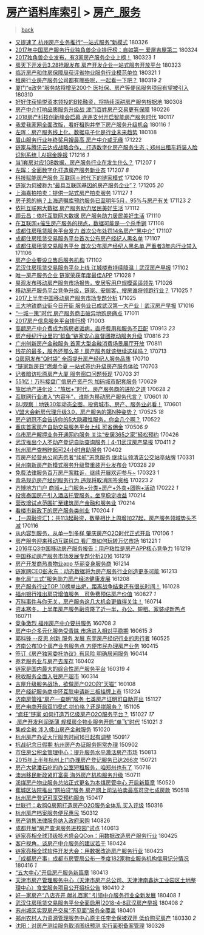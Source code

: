 [房产语料库索引](../../README.md)  > [房产_服务](房产_服务.md)
====
> [back](../README.md)

- [又提速了 杭州房产业务推行“一站式服务”新模式](http://jkwz.applinzi.com/ittc/7084704524990415889.html#%E5%8F%88%E6%8F%90%E9%80%9F%E4%BA%86+%E6%9D%AD%E5%B7%9E%E6%88%BF%E4%BA%A7%E4%B8%9A%E5%8A%A1%E6%8E%A8%E8%A1%8C%E2%80%9C%E4%B8%80%E7%AB%99%E5%BC%8F%E6%9C%8D%E5%8A%A1%E2%80%9D%E6%96%B0%E6%A8%A1%E5%BC%8F) 180326  
- [2017年中国房产服务行业独角兽企业排行榜：自如第一 爱屋吉屋第二](http://jkwz.applinzi.com/ittc/7083987845402592272.html#2017%E5%B9%B4%E4%B8%AD%E5%9B%BD%E6%88%BF%E4%BA%A7%E6%9C%8D%E5%8A%A1%E8%A1%8C%E4%B8%9A%E7%8B%AC%E8%A7%92%E5%85%BD%E4%BC%81%E4%B8%9A%E6%8E%92%E8%A1%8C%E6%A6%9C%EF%BC%9A%E8%87%AA%E5%A6%82%E7%AC%AC%E4%B8%80+%E7%88%B1%E5%B1%8B%E5%90%89%E5%B1%8B%E7%AC%AC%E4%BA%8C) 180324  
- [2017独角兽企业发布，有3家房产服务企业上榜！](http://jkwz.applinzi.com/ittc/7083723345642390538.html#2017%E7%8B%AC%E8%A7%92%E5%85%BD%E4%BC%81%E4%B8%9A%E5%8F%91%E5%B8%83%EF%BC%8C%E6%9C%893%E5%AE%B6%E6%88%BF%E4%BA%A7%E6%9C%8D%E5%8A%A1%E4%BC%81%E4%B8%9A%E4%B8%8A%E6%A6%9C%EF%BC%81) 180323 *1* 
- [房天下开发云3.28抢眼发布 房产开发企业一站式服务开放平台](http://jkwz.applinzi.com/ittc/7083599536746660880.html#%E6%88%BF%E5%A4%A9%E4%B8%8B%E5%BC%80%E5%8F%91%E4%BA%913.28%E6%8A%A2%E7%9C%BC%E5%8F%91%E5%B8%83+%E6%88%BF%E4%BA%A7%E5%BC%80%E5%8F%91%E4%BC%81%E4%B8%9A%E4%B8%80%E7%AB%99%E5%BC%8F%E6%9C%8D%E5%8A%A1%E5%BC%80%E6%94%BE%E5%B9%B3%E5%8F%B0) 180323  
- [临沂房产和住房保障局获评省物业服务行业模范单位](http://jkwz.applinzi.com/ittc/7082836719563179024.html#%E4%B8%B4%E6%B2%82%E6%88%BF%E4%BA%A7%E5%92%8C%E4%BD%8F%E6%88%BF%E4%BF%9D%E9%9A%9C%E5%B1%80%E8%8E%B7%E8%AF%84%E7%9C%81%E7%89%A9%E4%B8%9A%E6%9C%8D%E5%8A%A1%E8%A1%8C%E4%B8%9A%E6%A8%A1%E8%8C%83%E5%8D%95%E4%BD%8D) 180321 *1* 
- [租房行业房产服务公司都有哪些呢，一起看一下吧？](http://jkwz.applinzi.com/ittc/7082310362739508240.html#%E7%A7%9F%E6%88%BF%E8%A1%8C%E4%B8%9A%E6%88%BF%E4%BA%A7%E6%9C%8D%E5%8A%A1%E5%85%AC%E5%8F%B8%E9%83%BD%E6%9C%89%E5%93%AA%E4%BA%9B%E5%91%A2%EF%BC%8C%E4%B8%80%E8%B5%B7%E7%9C%8B%E4%B8%80%E4%B8%8B%E5%90%A7%EF%BC%9F) 180319 *2* 
- [厦门“e政务”服务站将增至200个 医社保、房产等便民服务项目有望被引入](http://jkwz.applinzi.com/ittc/7078762526101996551.html#%E5%8E%A6%E9%97%A8%E2%80%9Ce%E6%94%BF%E5%8A%A1%E2%80%9D%E6%9C%8D%E5%8A%A1%E7%AB%99%E5%B0%86%E5%A2%9E%E8%87%B3200%E4%B8%AA+%E5%8C%BB%E7%A4%BE%E4%BF%9D%E3%80%81%E6%88%BF%E4%BA%A7%E7%AD%89%E4%BE%BF%E6%B0%91%E6%9C%8D%E5%8A%A1%E9%A1%B9%E7%9B%AE%E6%9C%89%E6%9C%9B%E8%A2%AB%E5%BC%95%E5%85%A5) 180310  
- [好好住获愉悦资本领投的B轮融资，将持续深耕房产服务根据地](http://jkwz.applinzi.com/ittc/7078139788958106630.html#%E5%A5%BD%E5%A5%BD%E4%BD%8F%E8%8E%B7%E6%84%89%E6%82%A6%E8%B5%84%E6%9C%AC%E9%A2%86%E6%8A%95%E7%9A%84B%E8%BD%AE%E8%9E%8D%E8%B5%84%EF%BC%8C%E5%B0%86%E6%8C%81%E7%BB%AD%E6%B7%B1%E8%80%95%E6%88%BF%E4%BA%A7%E6%9C%8D%E5%8A%A1%E6%A0%B9%E6%8D%AE%E5%9C%B0) 180308  
- [房产中介打响品质服务升级战 津门百姓房产交易更有保障](http://jkwz.applinzi.com/ittc/7074398734622671878.html#%E6%88%BF%E4%BA%A7%E4%B8%AD%E4%BB%8B%E6%89%93%E5%93%8D%E5%93%81%E8%B4%A8%E6%9C%8D%E5%8A%A1%E5%8D%87%E7%BA%A7%E6%88%98+%E6%B4%A5%E9%97%A8%E7%99%BE%E5%A7%93%E6%88%BF%E4%BA%A7%E4%BA%A4%E6%98%93%E6%9B%B4%E6%9C%89%E4%BF%9D%E9%9A%9C) 180226  
- [2018房产科技创新峰会启幕 连连支付开启智能房产服务时代](http://jkwz.applinzi.com/ittc/7059601557580940294.html#2018%E6%88%BF%E4%BA%A7%E7%A7%91%E6%8A%80%E5%88%9B%E6%96%B0%E5%B3%B0%E4%BC%9A%E5%90%AF%E5%B9%95+%E8%BF%9E%E8%BF%9E%E6%94%AF%E4%BB%98%E5%BC%80%E5%90%AF%E6%99%BA%E8%83%BD%E6%88%BF%E4%BA%A7%E6%9C%8D%E5%8A%A1%E6%97%B6%E4%BB%A3) 180117  
- [我爱我家网全面改版，看好租购并举下房产服务升级机会](http://jkwz.applinzi.com/ittc/7059223800497832970.html#%E6%88%91%E7%88%B1%E6%88%91%E5%AE%B6%E7%BD%91%E5%85%A8%E9%9D%A2%E6%94%B9%E7%89%88%EF%BC%8C%E7%9C%8B%E5%A5%BD%E7%A7%9F%E8%B4%AD%E5%B9%B6%E4%B8%BE%E4%B8%8B%E6%88%BF%E4%BA%A7%E6%9C%8D%E5%8A%A1%E5%8D%87%E7%BA%A7%E6%9C%BA%E4%BC%9A) 180116 *1* 
- [左晖：房产服务线上化、数据电子化是行业未来趋势](http://jkwz.applinzi.com/ittc/7056249250109719558.html#%E5%B7%A6%E6%99%96%EF%BC%9A%E6%88%BF%E4%BA%A7%E6%9C%8D%E5%8A%A1%E7%BA%BF%E4%B8%8A%E5%8C%96%E3%80%81%E6%95%B0%E6%8D%AE%E7%94%B5%E5%AD%90%E5%8C%96%E6%98%AF%E8%A1%8C%E4%B8%9A%E6%9C%AA%E6%9D%A5%E8%B6%8B%E5%8A%BF) 180108  
- [眉山服务行业年终奖月嫂最高 房产中介或无缘](http://jkwz.applinzi.com/ittc/7049950740011811856.html#%E7%9C%89%E5%B1%B1%E6%9C%8D%E5%8A%A1%E8%A1%8C%E4%B8%9A%E5%B9%B4%E7%BB%88%E5%A5%96%E6%9C%88%E5%AB%82%E6%9C%80%E9%AB%98+%E6%88%BF%E4%BA%A7%E4%B8%AD%E4%BB%8B%E6%88%96%E6%97%A0%E7%BC%98) 171222  
- [链家与腾讯云达成战略合作， 打造数字化房产服务生态；郑州出租车将装人脸识别系统 | AI掘金晚报](http://jkwz.applinzi.com/ittc/7047802401170392080.html#%E9%93%BE%E5%AE%B6%E4%B8%8E%E8%85%BE%E8%AE%AF%E4%BA%91%E8%BE%BE%E6%88%90%E6%88%98%E7%95%A5%E5%90%88%E4%BD%9C%EF%BC%8C+%E6%89%93%E9%80%A0%E6%95%B0%E5%AD%97%E5%8C%96%E6%88%BF%E4%BA%A7%E6%9C%8D%E5%8A%A1%E7%94%9F%E6%80%81%EF%BC%9B%E9%83%91%E5%B7%9E%E5%87%BA%E7%A7%9F%E8%BD%A6%E5%B0%86%E8%A3%85%E4%BA%BA%E8%84%B8%E8%AF%86%E5%88%AB%E7%B3%BB%E7%BB%9F+%7C+AI%E6%8E%98%E9%87%91%E6%99%9A%E6%8A%A5) 171216 *1* 
- [当1套房对应1GB数据，房产服务行业在发生什么？](http://jkwz.applinzi.com/ittc/7044454277228004368.html#%E5%BD%931%E5%A5%97%E6%88%BF%E5%AF%B9%E5%BA%941GB%E6%95%B0%E6%8D%AE%EF%BC%8C%E6%88%BF%E4%BA%A7%E6%9C%8D%E5%8A%A1%E8%A1%8C%E4%B8%9A%E5%9C%A8%E5%8F%91%E7%94%9F%E4%BB%80%E4%B9%88%EF%BC%9F) 171207 *1* 
- [左晖：全面数字化打造房产服务新业态](http://jkwz.applinzi.com/ittc/7044452476068037649.html#%E5%B7%A6%E6%99%96%EF%BC%9A%E5%85%A8%E9%9D%A2%E6%95%B0%E5%AD%97%E5%8C%96%E6%89%93%E9%80%A0%E6%88%BF%E4%BA%A7%E6%9C%8D%E5%8A%A1%E6%96%B0%E4%B8%9A%E6%80%81) 171207 *8* 
- [科技赋能房产服务 互联网＋时代下的链家模式](http://jkwz.applinzi.com/ittc/7044037030131008528.html#%E7%A7%91%E6%8A%80%E8%B5%8B%E8%83%BD%E6%88%BF%E4%BA%A7%E6%9C%8D%E5%8A%A1+%E4%BA%92%E8%81%94%E7%BD%91%EF%BC%8B%E6%97%B6%E4%BB%A3%E4%B8%8B%E7%9A%84%E9%93%BE%E5%AE%B6%E6%A8%A1%E5%BC%8F) 171206 *10* 
- [链家为何被称为“最具互联网基因的房产服务企业”？](http://jkwz.applinzi.com/ittc/7043723924901200913.html#%E9%93%BE%E5%AE%B6%E4%B8%BA%E4%BD%95%E8%A2%AB%E7%A7%B0%E4%B8%BA%E2%80%9C%E6%9C%80%E5%85%B7%E4%BA%92%E8%81%94%E7%BD%91%E5%9F%BA%E5%9B%A0%E7%9A%84%E6%88%BF%E4%BA%A7%E6%9C%8D%E5%8A%A1%E4%BC%81%E4%B8%9A%E2%80%9D%EF%BC%9F) 171205 *20* 
- [上海嘉拍拍卖：提供一站式房产拍卖服务](http://jkwz.applinzi.com/ittc/7040648212006831120.html#%E4%B8%8A%E6%B5%B7%E5%98%89%E6%8B%8D%E6%8B%8D%E5%8D%96%EF%BC%9A%E6%8F%90%E4%BE%9B%E4%B8%80%E7%AB%99%E5%BC%8F%E6%88%BF%E4%BA%A7%E6%8B%8D%E5%8D%96%E6%9C%8D%E5%8A%A1) 171127 *1* 
- [房子惹的祸？上海遗嘱库预约服务已至明年5月，95%与房产有关](http://jkwz.applinzi.com/ittc/7039213362192319505.html#%E6%88%BF%E5%AD%90%E6%83%B9%E7%9A%84%E7%A5%B8%EF%BC%9F%E4%B8%8A%E6%B5%B7%E9%81%97%E5%98%B1%E5%BA%93%E9%A2%84%E7%BA%A6%E6%9C%8D%E5%8A%A1%E5%B7%B2%E8%87%B3%E6%98%8E%E5%B9%B45%E6%9C%88%EF%BC%8C95%25%E4%B8%8E%E6%88%BF%E4%BA%A7%E6%9C%89%E5%85%B3) 171123 *2* 
- [依托互联网大数据 房产服务助力居民美好生活](http://jkwz.applinzi.com/ittc/7034961853904585745.html#%E4%BE%9D%E6%89%98%E4%BA%92%E8%81%94%E7%BD%91%E5%A4%A7%E6%95%B0%E6%8D%AE+%E6%88%BF%E4%BA%A7%E6%9C%8D%E5%8A%A1%E5%8A%A9%E5%8A%9B%E5%B1%85%E6%B0%91%E7%BE%8E%E5%A5%BD%E7%94%9F%E6%B4%BB) 171112  
- [顾云昌：依托互联网大数据 房产服务助力居民美好生活](http://jkwz.applinzi.com/ittc/7034439340862735377.html#%E9%A1%BE%E4%BA%91%E6%98%8C%EF%BC%9A%E4%BE%9D%E6%89%98%E4%BA%92%E8%81%94%E7%BD%91%E5%A4%A7%E6%95%B0%E6%8D%AE+%E6%88%BF%E4%BA%A7%E6%9C%8D%E5%8A%A1%E5%8A%A9%E5%8A%9B%E5%B1%85%E6%B0%91%E7%BE%8E%E5%A5%BD%E7%94%9F%E6%B4%BB) 171110  
- [在互联网+催生房产服务的拐点，数据可能是一个杀手锏](http://jkwz.applinzi.com/ittc/7033521561380848656.html#%E5%9C%A8%E4%BA%92%E8%81%94%E7%BD%91%2B%E5%82%AC%E7%94%9F%E6%88%BF%E4%BA%A7%E6%9C%8D%E5%8A%A1%E7%9A%84%E6%8B%90%E7%82%B9%EF%BC%8C%E6%95%B0%E6%8D%AE%E5%8F%AF%E8%83%BD%E6%98%AF%E4%B8%80%E4%B8%AA%E6%9D%80%E6%89%8B%E9%94%8F) 171108  
- [成都住房租赁服务平台发力 首次公布处罚14名房产“黑中介”](http://jkwz.applinzi.com/ittc/7033255126175843345.html#%E6%88%90%E9%83%BD%E4%BD%8F%E6%88%BF%E7%A7%9F%E8%B5%81%E6%9C%8D%E5%8A%A1%E5%B9%B3%E5%8F%B0%E5%8F%91%E5%8A%9B+%E9%A6%96%E6%AC%A1%E5%85%AC%E5%B8%83%E5%A4%84%E7%BD%9A14%E5%90%8D%E6%88%BF%E4%BA%A7%E2%80%9C%E9%BB%91%E4%B8%AD%E4%BB%8B%E2%80%9D) 171107  
- [成都住房租赁交易服务平台首次公布房产经纪人黑名单](http://jkwz.applinzi.com/ittc/7033161226484450320.html#%E6%88%90%E9%83%BD%E4%BD%8F%E6%88%BF%E7%A7%9F%E8%B5%81%E4%BA%A4%E6%98%93%E6%9C%8D%E5%8A%A1%E5%B9%B3%E5%8F%B0%E9%A6%96%E6%AC%A1%E5%85%AC%E5%B8%83%E6%88%BF%E4%BA%A7%E7%BB%8F%E7%BA%AA%E4%BA%BA%E9%BB%91%E5%90%8D%E5%8D%95) 171107  
- [成都住房租赁交易服务平台 首次公布房产经纪人黑名单 严重者3年内行业禁入](http://jkwz.applinzi.com/ittc/7032871889058399249.html#%E6%88%90%E9%83%BD%E4%BD%8F%E6%88%BF%E7%A7%9F%E8%B5%81%E4%BA%A4%E6%98%93%E6%9C%8D%E5%8A%A1%E5%B9%B3%E5%8F%B0+%E9%A6%96%E6%AC%A1%E5%85%AC%E5%B8%83%E6%88%BF%E4%BA%A7%E7%BB%8F%E7%BA%AA%E4%BA%BA%E9%BB%91%E5%90%8D%E5%8D%95+%E4%B8%A5%E9%87%8D%E8%80%853%E5%B9%B4%E5%86%85%E8%A1%8C%E4%B8%9A%E7%A6%81%E5%85%A5) 171106  
- [房产企业要设立售后服务机构](http://jkwz.applinzi.com/ittc/7031347614027613200.html#%E6%88%BF%E4%BA%A7%E4%BC%81%E4%B8%9A%E8%A6%81%E8%AE%BE%E7%AB%8B%E5%94%AE%E5%90%8E%E6%9C%8D%E5%8A%A1%E6%9C%BA%E6%9E%84) 171102  
- [武汉住房租赁交易服务平台上线 江城楼市持续降温｜武汉房产早报](http://jkwz.applinzi.com/ittc/7031288319210685457.html#%E6%AD%A6%E6%B1%89%E4%BD%8F%E6%88%BF%E7%A7%9F%E8%B5%81%E4%BA%A4%E6%98%93%E6%9C%8D%E5%8A%A1%E5%B9%B3%E5%8F%B0%E4%B8%8A%E7%BA%BF+%E6%B1%9F%E5%9F%8E%E6%A5%BC%E5%B8%82%E6%8C%81%E7%BB%AD%E9%99%8D%E6%B8%A9%EF%BD%9C%E6%AD%A6%E6%B1%89%E6%88%BF%E4%BA%A7%E6%97%A9%E6%8A%A5) 171102  
- [唯一房产服务企业 链家荣获年度最佳APP](http://jkwz.applinzi.com/ittc/7029417651561055248.html#%E5%94%AF%E4%B8%80%E6%88%BF%E4%BA%A7%E6%9C%8D%E5%8A%A1%E4%BC%81%E4%B8%9A+%E9%93%BE%E5%AE%B6%E8%8D%A3%E8%8E%B7%E5%B9%B4%E5%BA%A6%E6%9C%80%E4%BD%B3APP) 171028 *1* 
- [易观发布移动房产服务市场报告，安居客用户规模遥遥领先](http://jkwz.applinzi.com/ittc/7028780574620255248.html#%E6%98%93%E8%A7%82%E5%8F%91%E5%B8%83%E7%A7%BB%E5%8A%A8%E6%88%BF%E4%BA%A7%E6%9C%8D%E5%8A%A1%E5%B8%82%E5%9C%BA%E6%8A%A5%E5%91%8A%EF%BC%8C%E5%AE%89%E5%B1%85%E5%AE%A2%E7%94%A8%E6%88%B7%E8%A7%84%E6%A8%A1%E9%81%A5%E9%81%A5%E9%A2%86%E5%85%88) 171026  
- [移动房产服务平台竞争升级，链家、安居客、搜房谁将领跑行业？](http://jkwz.applinzi.com/ittc/7028478931194348560.html#%E7%A7%BB%E5%8A%A8%E6%88%BF%E4%BA%A7%E6%9C%8D%E5%8A%A1%E5%B9%B3%E5%8F%B0%E7%AB%9E%E4%BA%89%E5%8D%87%E7%BA%A7%EF%BC%8C%E9%93%BE%E5%AE%B6%E3%80%81%E5%AE%89%E5%B1%85%E5%AE%A2%E3%80%81%E6%90%9C%E6%88%BF%E8%B0%81%E5%B0%86%E9%A2%86%E8%B7%91%E8%A1%8C%E4%B8%9A%EF%BC%9F) 171025 *1* 
- [2017上半年中国移动房产服务市场专题分析](http://jkwz.applinzi.com/ittc/7028333545934816272.html#2017%E4%B8%8A%E5%8D%8A%E5%B9%B4%E4%B8%AD%E5%9B%BD%E7%A7%BB%E5%8A%A8%E6%88%BF%E4%BA%A7%E6%9C%8D%E5%8A%A1%E5%B8%82%E5%9C%BA%E4%B8%93%E9%A2%98%E5%88%86%E6%9E%90) 171025  
- [三大地铁商业街今日开街 服务业已成武汉第一大产业｜武汉房产早报](http://jkwz.applinzi.com/ittc/7024952549445207057.html#%E4%B8%89%E5%A4%A7%E5%9C%B0%E9%93%81%E5%95%86%E4%B8%9A%E8%A1%97%E4%BB%8A%E6%97%A5%E5%BC%80%E8%A1%97+%E6%9C%8D%E5%8A%A1%E4%B8%9A%E5%B7%B2%E6%88%90%E6%AD%A6%E6%B1%89%E7%AC%AC%E4%B8%80%E5%A4%A7%E4%BA%A7%E4%B8%9A%EF%BD%9C%E6%AD%A6%E6%B1%89%E6%88%BF%E4%BA%A7%E6%97%A9%E6%8A%A5) 171016  
- [“一城一策”时代 房产服务商击破异地购房痛点](http://jkwz.applinzi.com/ittc/7023212198007145489.html#%E2%80%9C%E4%B8%80%E5%9F%8E%E4%B8%80%E7%AD%96%E2%80%9D%E6%97%B6%E4%BB%A3+%E6%88%BF%E4%BA%A7%E6%9C%8D%E5%8A%A1%E5%95%86%E5%87%BB%E7%A0%B4%E5%BC%82%E5%9C%B0%E8%B4%AD%E6%88%BF%E7%97%9B%E7%82%B9) 171011  
- [2017房产信息服务平台排行榜](http://jkwz.applinzi.com/ittc/7020217083567277073.html#2017%E6%88%BF%E4%BA%A7%E4%BF%A1%E6%81%AF%E6%9C%8D%E5%8A%A1%E5%B9%B3%E5%8F%B0%E6%8E%92%E8%A1%8C%E6%A6%9C) 171003  
- [高额房产中介费成为购房者诟病，直呼费用和服务不匹配](http://jkwz.applinzi.com/ittc/7012799490728395792.html#%E9%AB%98%E9%A2%9D%E6%88%BF%E4%BA%A7%E4%B8%AD%E4%BB%8B%E8%B4%B9%E6%88%90%E4%B8%BA%E8%B4%AD%E6%88%BF%E8%80%85%E8%AF%9F%E7%97%85%EF%BC%8C%E7%9B%B4%E5%91%BC%E8%B4%B9%E7%94%A8%E5%92%8C%E6%9C%8D%E5%8A%A1%E4%B8%8D%E5%8C%B9%E9%85%8D) 170913 *23* 
- [房产经纪行业里的“鲶鱼“链家安心监督团搅动服务升级](http://jkwz.applinzi.com/ittc/7002393864063943697.html#%E6%88%BF%E4%BA%A7%E7%BB%8F%E7%BA%AA%E8%A1%8C%E4%B8%9A%E9%87%8C%E7%9A%84%E2%80%9C%E9%B2%B6%E9%B1%BC%E2%80%9C%E9%93%BE%E5%AE%B6%E5%AE%89%E5%BF%83%E7%9B%91%E7%9D%A3%E5%9B%A2%E6%90%85%E5%8A%A8%E6%9C%8D%E5%8A%A1%E5%8D%87%E7%BA%A7) 170816 *23* 
- [广州创新房产金融服务 首家大型金融消费场景展厅开放](http://jkwz.applinzi.com/ittc/7000646645153530896.html#%E5%B9%BF%E5%B7%9E%E5%88%9B%E6%96%B0%E6%88%BF%E4%BA%A7%E9%87%91%E8%9E%8D%E6%9C%8D%E5%8A%A1+%E9%A6%96%E5%AE%B6%E5%A4%A7%E5%9E%8B%E9%87%91%E8%9E%8D%E6%B6%88%E8%B4%B9%E5%9C%BA%E6%99%AF%E5%B1%95%E5%8E%85%E5%BC%80%E6%94%BE) 170811  
- [钱花的最多，服务还那么差！房产服务就该继续这样吗？](http://jkwz.applinzi.com/ittc/6989785761296417808.html#%E9%92%B1%E8%8A%B1%E7%9A%84%E6%9C%80%E5%A4%9A%EF%BC%8C%E6%9C%8D%E5%8A%A1%E8%BF%98%E9%82%A3%E4%B9%88%E5%B7%AE%EF%BC%81%E6%88%BF%E4%BA%A7%E6%9C%8D%E5%8A%A1%E5%B0%B1%E8%AF%A5%E7%BB%A7%E7%BB%AD%E8%BF%99%E6%A0%B7%E5%90%97%EF%BC%9F) 170713  
- [Q房网发布“Q时袋” 全面提升房产经纪人服务品质](http://jkwz.applinzi.com/ittc/6988666245858460677.html#Q%E6%88%BF%E7%BD%91%E5%8F%91%E5%B8%83%E2%80%9CQ%E6%97%B6%E8%A2%8B%E2%80%9D+%E5%85%A8%E9%9D%A2%E6%8F%90%E5%8D%87%E6%88%BF%E4%BA%A7%E7%BB%8F%E7%BA%AA%E4%BA%BA%E6%9C%8D%E5%8A%A1%E5%93%81%E8%B4%A8) 170710  
- [“链家新房日”燃爆今夏 一站式签约升级房产服务体验](http://jkwz.applinzi.com/ittc/6986085802697032709.html#%E2%80%9C%E9%93%BE%E5%AE%B6%E6%96%B0%E6%88%BF%E6%97%A5%E2%80%9D%E7%87%83%E7%88%86%E4%BB%8A%E5%A4%8F+%E4%B8%80%E7%AB%99%E5%BC%8F%E7%AD%BE%E7%BA%A6%E5%8D%87%E7%BA%A7%E6%88%BF%E4%BA%A7%E6%9C%8D%E5%8A%A1%E4%BD%93%E9%AA%8C) 170703  
- [记者暗访松原房产大厦 服务窗口问题频现](http://jkwz.applinzi.com/ittc/6986039768365138948.html#%E8%AE%B0%E8%80%85%E6%9A%97%E8%AE%BF%E6%9D%BE%E5%8E%9F%E6%88%BF%E4%BA%A7%E5%A4%A7%E5%8E%A6+%E6%9C%8D%E5%8A%A1%E7%AA%97%E5%8F%A3%E9%97%AE%E9%A2%98%E9%A2%91%E7%8E%B0) 170703 *31* 
- [551亿！万科接盘广信房产资产包 加码城市配套服务](http://jkwz.applinzi.com/ittc/6984566817979630597.html#551%E4%BA%BF%EF%BC%81%E4%B8%87%E7%A7%91%E6%8E%A5%E7%9B%98%E5%B9%BF%E4%BF%A1%E6%88%BF%E4%BA%A7%E8%B5%84%E4%BA%A7%E5%8C%85+%E5%8A%A0%E7%A0%81%E5%9F%8E%E5%B8%82%E9%85%8D%E5%A5%97%E6%9C%8D%E5%8A%A1) 170629  
- [旅居地产进化论：“旅居+”时代，房产服务商的进阶之道](http://jkwz.applinzi.com/ittc/6984220608928678916.html#%E6%97%85%E5%B1%85%E5%9C%B0%E4%BA%A7%E8%BF%9B%E5%8C%96%E8%AE%BA%EF%BC%9A%E2%80%9C%E6%97%85%E5%B1%85%2B%E2%80%9D%E6%97%B6%E4%BB%A3%EF%BC%8C%E6%88%BF%E4%BA%A7%E6%9C%8D%E5%8A%A1%E5%95%86%E7%9A%84%E8%BF%9B%E9%98%B6%E4%B9%8B%E9%81%93) 170628 *2* 
- [互联网行业进入“内容年”，谁能为移动房产服务代言？](http://jkwz.applinzi.com/ittc/6974246447431025668.html#%E4%BA%92%E8%81%94%E7%BD%91%E8%A1%8C%E4%B8%9A%E8%BF%9B%E5%85%A5%E2%80%9C%E5%86%85%E5%AE%B9%E5%B9%B4%E2%80%9D%EF%BC%8C%E8%B0%81%E8%83%BD%E4%B8%BA%E7%A7%BB%E5%8A%A8%E6%88%BF%E4%BA%A7%E6%9C%8D%E5%8A%A1%E4%BB%A3%E8%A8%80%EF%BC%9F) 170601 *10* 
- [BU观察｜地铁30年动态全图，投资城市、房产、服务业必看！](http://jkwz.applinzi.com/ittc/6974134874414777349.html#BU%E8%A7%82%E5%AF%9F%EF%BD%9C%E5%9C%B0%E9%93%8130%E5%B9%B4%E5%8A%A8%E6%80%81%E5%85%A8%E5%9B%BE%EF%BC%8C%E6%8A%95%E8%B5%84%E5%9F%8E%E5%B8%82%E3%80%81%E6%88%BF%E4%BA%A7%E3%80%81%E6%9C%8D%E5%8A%A1%E4%B8%9A%E5%BF%85%E7%9C%8B%EF%BC%81) 170601  
- [V盟大会新房代理升级3.0，房产服务的第N种姿势？](http://jkwz.applinzi.com/ittc/6971637024057459717.html#V%E7%9B%9F%E5%A4%A7%E4%BC%9A%E6%96%B0%E6%88%BF%E4%BB%A3%E7%90%86%E5%8D%87%E7%BA%A73.0%EF%BC%8C%E6%88%BF%E4%BA%A7%E6%9C%8D%E5%8A%A1%E7%9A%84%E7%AC%ACN%E7%A7%8D%E5%A7%BF%E5%8A%BF%EF%BC%9F) 170525 *18* 
- [房产销冠不会告诉你的5大隐藏性服务，你会几个啊？](http://jkwz.applinzi.com/ittc/6970607895442883588.html#%E6%88%BF%E4%BA%A7%E9%94%80%E5%86%A0%E4%B8%8D%E4%BC%9A%E5%91%8A%E8%AF%89%E4%BD%A0%E7%9A%845%E5%A4%A7%E9%9A%90%E8%97%8F%E6%80%A7%E6%9C%8D%E5%8A%A1%EF%BC%8C%E4%BD%A0%E4%BC%9A%E5%87%A0%E4%B8%AA%E5%95%8A%EF%BC%9F) 170522  
- [重庆首家房产自助交易服务平台上线  可省佣金](http://jkwz.applinzi.com/ittc/6964587806813848581.html#%E9%87%8D%E5%BA%86%E9%A6%96%E5%AE%B6%E6%88%BF%E4%BA%A7%E8%87%AA%E5%8A%A9%E4%BA%A4%E6%98%93%E6%9C%8D%E5%8A%A1%E5%B9%B3%E5%8F%B0%E4%B8%8A%E7%BA%BF++%E5%8F%AF%E7%9C%81%E4%BD%A3%E9%87%91) 170506 *9* 
- [乌市房产解押业务开通网约服务 关注“安居365之家”轻松预约](http://jkwz.applinzi.com/ittc/6960889183198512133.html#%E4%B9%8C%E5%B8%82%E6%88%BF%E4%BA%A7%E8%A7%A3%E6%8A%BC%E4%B8%9A%E5%8A%A1%E5%BC%80%E9%80%9A%E7%BD%91%E7%BA%A6%E6%9C%8D%E5%8A%A1+%E5%85%B3%E6%B3%A8%E2%80%9C%E5%AE%89%E5%B1%85365%E4%B9%8B%E5%AE%B6%E2%80%9D%E8%BD%BB%E6%9D%BE%E9%A2%84%E7%BA%A6) 170426  
- [武汉推出个人不动产登记自助查询服务｜4-11武汉房产早报](http://jkwz.applinzi.com/ittc/6955190324031915013.html#%E6%AD%A6%E6%B1%89%E6%8E%A8%E5%87%BA%E4%B8%AA%E4%BA%BA%E4%B8%8D%E5%8A%A8%E4%BA%A7%E7%99%BB%E8%AE%B0%E8%87%AA%E5%8A%A9%E6%9F%A5%E8%AF%A2%E6%9C%8D%E5%8A%A1%EF%BD%9C4-11%E6%AD%A6%E6%B1%89%E6%88%BF%E4%BA%A7%E6%97%A9%E6%8A%A5) 170411 *2* 
- [杭州房产查档昨起可24小时自助服务](http://jkwz.applinzi.com/ittc/6951716951108879364.html#%E6%9D%AD%E5%B7%9E%E6%88%BF%E4%BA%A7%E6%9F%A5%E6%A1%A3%E6%98%A8%E8%B5%B7%E5%8F%AF24%E5%B0%8F%E6%97%B6%E8%87%AA%E5%8A%A9%E6%9C%8D%E5%8A%A1) 170402  
- [市房产经营总公司志愿者“续航”志愿服务 继续认领清洁公交站亭站牌](http://jkwz.applinzi.com/ittc/6951017618533254149.html#%E5%B8%82%E6%88%BF%E4%BA%A7%E7%BB%8F%E8%90%A5%E6%80%BB%E5%85%AC%E5%8F%B8%E5%BF%97%E6%84%BF%E8%80%85%E2%80%9C%E7%BB%AD%E8%88%AA%E2%80%9D%E5%BF%97%E6%84%BF%E6%9C%8D%E5%8A%A1+%E7%BB%A7%E7%BB%AD%E8%AE%A4%E9%A2%86%E6%B8%85%E6%B4%81%E5%85%AC%E4%BA%A4%E7%AB%99%E4%BA%AD%E7%AB%99%E7%89%8C) 170331  
- [泉州南新房产新模式服务升级暨重装开业发布会](http://jkwz.applinzi.com/ittc/6950030234928808965.html#%E6%B3%89%E5%B7%9E%E5%8D%97%E6%96%B0%E6%88%BF%E4%BA%A7%E6%96%B0%E6%A8%A1%E5%BC%8F%E6%9C%8D%E5%8A%A1%E5%8D%87%E7%BA%A7%E6%9A%A8%E9%87%8D%E8%A3%85%E5%BC%80%E4%B8%9A%E5%8F%91%E5%B8%83%E4%BC%9A) 170328 *29* 
- [免费法律服务百万房产案胜诉，继续开展欢迎参与~](http://jkwz.applinzi.com/ittc/6948185413947753476.html#%E5%85%8D%E8%B4%B9%E6%B3%95%E5%BE%8B%E6%9C%8D%E5%8A%A1%E7%99%BE%E4%B8%87%E6%88%BF%E4%BA%A7%E6%A1%88%E8%83%9C%E8%AF%89%EF%BC%8C%E7%BB%A7%E7%BB%AD%E5%BC%80%E5%B1%95%E6%AC%A2%E8%BF%8E%E5%8F%82%E4%B8%8E%7E) 170323 *1* 
- [青岛规范房产经纪服务行为 违规将取消网签资格](http://jkwz.applinzi.com/ittc/6937738899374998533.html#%E9%9D%92%E5%B2%9B%E8%A7%84%E8%8C%83%E6%88%BF%E4%BA%A7%E7%BB%8F%E7%BA%AA%E6%9C%8D%E5%8A%A1%E8%A1%8C%E4%B8%BA+%E8%BF%9D%E8%A7%84%E5%B0%86%E5%8F%96%E6%B6%88%E7%BD%91%E7%AD%BE%E8%B5%84%E6%A0%BC) 170223 *2* 
- [齐博地方门户 商城+上门服务+分类+房产+外卖+团购+活动](http://jkwz.applinzi.com/ittc/6937451325393732613.html#%E9%BD%90%E5%8D%9A%E5%9C%B0%E6%96%B9%E9%97%A8%E6%88%B7+%E5%95%86%E5%9F%8E%2B%E4%B8%8A%E9%97%A8%E6%9C%8D%E5%8A%A1%2B%E5%88%86%E7%B1%BB%2B%E6%88%BF%E4%BA%A7%2B%E5%A4%96%E5%8D%96%2B%E5%9B%A2%E8%B4%AD%2B%E6%B4%BB%E5%8A%A8) 170222 *1* 
- [投资泰国房产引入酒店托管服务，坐享稳定收益](http://jkwz.applinzi.com/ittc/6934611850124854276.html#%E6%8A%95%E8%B5%84%E6%B3%B0%E5%9B%BD%E6%88%BF%E4%BA%A7%E5%BC%95%E5%85%A5%E9%85%92%E5%BA%97%E6%89%98%E7%AE%A1%E6%9C%8D%E5%8A%A1%EF%BC%8C%E5%9D%90%E4%BA%AB%E7%A8%B3%E5%AE%9A%E6%94%B6%E7%9B%8A) 170214  
- [营改增试点范围扩至建筑房产金融和服务业](http://jkwz.applinzi.com/ittc/6934434524242134021.html#%E8%90%A5%E6%94%B9%E5%A2%9E%E8%AF%95%E7%82%B9%E8%8C%83%E5%9B%B4%E6%89%A9%E8%87%B3%E5%BB%BA%E7%AD%91%E6%88%BF%E4%BA%A7%E9%87%91%E8%9E%8D%E5%92%8C%E6%9C%8D%E5%8A%A1%E4%B8%9A) 170214  
- [看楼市新政下的房产服务类创业](http://jkwz.applinzi.com/ittc/6930692491774002181.html#%E7%9C%8B%E6%A5%BC%E5%B8%82%E6%96%B0%E6%94%BF%E4%B8%8B%E7%9A%84%E6%88%BF%E4%BA%A7%E6%9C%8D%E5%8A%A1%E7%B1%BB%E5%88%9B%E4%B8%9A) 170204 *1* 
- [【一周融资汇】：共113起融资，数量相比上周增加27起，房产服务领域势头不减](http://jkwz.applinzi.com/ittc/6923719840614581253.html#%E3%80%90%E4%B8%80%E5%91%A8%E8%9E%8D%E8%B5%84%E6%B1%87%E3%80%91%EF%BC%9A%E5%85%B1113%E8%B5%B7%E8%9E%8D%E8%B5%84%EF%BC%8C%E6%95%B0%E9%87%8F%E7%9B%B8%E6%AF%94%E4%B8%8A%E5%91%A8%E5%A2%9E%E5%8A%A027%E8%B5%B7%EF%BC%8C%E6%88%BF%E4%BA%A7%E6%9C%8D%E5%8A%A1%E9%A2%86%E5%9F%9F%E5%8A%BF%E5%A4%B4%E4%B8%8D%E5%87%8F) 170116  
- [从内容到服务，从单一到多样 肇庆房产O2O时代正式开启](http://jkwz.applinzi.com/ittc/6920045301028357124.html#%E4%BB%8E%E5%86%85%E5%AE%B9%E5%88%B0%E6%9C%8D%E5%8A%A1%EF%BC%8C%E4%BB%8E%E5%8D%95%E4%B8%80%E5%88%B0%E5%A4%9A%E6%A0%B7+%E8%82%87%E5%BA%86%E6%88%BF%E4%BA%A7O2O%E6%97%B6%E4%BB%A3%E6%AD%A3%E5%BC%8F%E5%BC%80%E5%90%AF) 170106 *1* 
- [房产服务迎来移动互联风口 看厂商如何玩转万亿市场](http://jkwz.applinzi.com/ittc/6914181266265342980.html#%E6%88%BF%E4%BA%A7%E6%9C%8D%E5%8A%A1%E8%BF%8E%E6%9D%A5%E7%A7%BB%E5%8A%A8%E4%BA%92%E8%81%94%E9%A3%8E%E5%8F%A3+%E7%9C%8B%E5%8E%82%E5%95%86%E5%A6%82%E4%BD%95%E7%8E%A9%E8%BD%AC%E4%B8%87%E4%BA%BF%E5%B8%82%E5%9C%BA) 161221 *1* 
- [2016年Q3中国移动房产服务报告：用户粘性是房产APP核心竞争力](http://jkwz.applinzi.com/ittc/6913452016134521860.html#2016%E5%B9%B4Q3%E4%B8%AD%E5%9B%BD%E7%A7%BB%E5%8A%A8%E6%88%BF%E4%BA%A7%E6%9C%8D%E5%8A%A1%E6%8A%A5%E5%91%8A%EF%BC%9A%E7%94%A8%E6%88%B7%E7%B2%98%E6%80%A7%E6%98%AF%E6%88%BF%E4%BA%A7APP%E6%A0%B8%E5%BF%83%E7%AB%9E%E4%BA%89%E5%8A%9B) 161219  
- [中国移动房产服务市场发展专题分析2016](http://jkwz.applinzi.com/ittc/6913413625535792133.html#%E4%B8%AD%E5%9B%BD%E7%A7%BB%E5%8A%A8%E6%88%BF%E4%BA%A7%E6%9C%8D%E5%8A%A1%E5%B8%82%E5%9C%BA%E5%8F%91%E5%B1%95%E4%B8%93%E9%A2%98%E5%88%86%E6%9E%902016) 161219  
- [房产开发商热衷物业app 华丽变身服务商](http://jkwz.applinzi.com/ittc/6911481750340764677.html#%E6%88%BF%E4%BA%A7%E5%BC%80%E5%8F%91%E5%95%86%E7%83%AD%E8%A1%B7%E7%89%A9%E4%B8%9Aapp+%E5%8D%8E%E4%B8%BD%E5%8F%98%E8%BA%AB%E6%9C%8D%E5%8A%A1%E5%95%86) 161214  
- [链家网CEO彭永东：动态数据将为房产服务行业创造更多可能](http://jkwz.applinzi.com/ittc/6911146329543017476.html#%E9%93%BE%E5%AE%B6%E7%BD%91CEO%E5%BD%AD%E6%B0%B8%E4%B8%9C%EF%BC%9A%E5%8A%A8%E6%80%81%E6%95%B0%E6%8D%AE%E5%B0%86%E4%B8%BA%E6%88%BF%E4%BA%A7%E6%9C%8D%E5%8A%A1%E8%A1%8C%E4%B8%9A%E5%88%9B%E9%80%A0%E6%9B%B4%E5%A4%9A%E5%8F%AF%E8%83%BD) 161213  
- [奉化局“三式”服务助力房产经济健康发展](http://jkwz.applinzi.com/ittc/6909192262885311493.html#%E5%A5%89%E5%8C%96%E5%B1%80%E2%80%9C%E4%B8%89%E5%BC%8F%E2%80%9D%E6%9C%8D%E5%8A%A1%E5%8A%A9%E5%8A%9B%E6%88%BF%E4%BA%A7%E7%BB%8F%E6%B5%8E%E5%81%A5%E5%BA%B7%E5%8F%91%E5%B1%95) 161208  
- [房产服务行业TOP 10榜单出炉，距离战争结束还有很长时间！](http://jkwz.applinzi.com/ittc/6894135624390411269.html#%E6%88%BF%E4%BA%A7%E6%9C%8D%E5%8A%A1%E8%A1%8C%E4%B8%9ATOP+10%E6%A6%9C%E5%8D%95%E5%87%BA%E7%82%89%EF%BC%8C%E8%B7%9D%E7%A6%BB%E6%88%98%E4%BA%89%E7%BB%93%E6%9D%9F%E8%BF%98%E6%9C%89%E5%BE%88%E9%95%BF%E6%97%B6%E9%97%B4%EF%BC%81) 161028  
- [福州银行推出房贷增值服务　可免费预估房产价值](http://jkwz.applinzi.com/ittc/6870950930966643717.html#%E7%A6%8F%E5%B7%9E%E9%93%B6%E8%A1%8C%E6%8E%A8%E5%87%BA%E6%88%BF%E8%B4%B7%E5%A2%9E%E5%80%BC%E6%9C%8D%E5%8A%A1%E3%80%80%E5%8F%AF%E5%85%8D%E8%B4%B9%E9%A2%84%E4%BC%B0%E6%88%BF%E4%BA%A7%E4%BB%B7%E5%80%BC) 160827 *1* 
- [万科事件与你无关，房产服务这几大机会更值得关注！](http://jkwz.applinzi.com/ittc/6854650997527544837.html#%E4%B8%87%E7%A7%91%E4%BA%8B%E4%BB%B6%E4%B8%8E%E4%BD%A0%E6%97%A0%E5%85%B3%EF%BC%8C%E6%88%BF%E4%BA%A7%E6%9C%8D%E5%8A%A1%E8%BF%99%E5%87%A0%E5%A4%A7%E6%9C%BA%E4%BC%9A%E6%9B%B4%E5%80%BC%E5%BE%97%E5%85%B3%E6%B3%A8%EF%BC%81) 160714  
- [资本寒冬，上半年房产服务融资降了近一半，办公、短租、家装成新热点](http://jkwz.applinzi.com/ittc/6853525502991795204.html#%E8%B5%84%E6%9C%AC%E5%AF%92%E5%86%AC%EF%BC%8C%E4%B8%8A%E5%8D%8A%E5%B9%B4%E6%88%BF%E4%BA%A7%E6%9C%8D%E5%8A%A1%E8%9E%8D%E8%B5%84%E9%99%8D%E4%BA%86%E8%BF%91%E4%B8%80%E5%8D%8A%EF%BC%8C%E5%8A%9E%E5%85%AC%E3%80%81%E7%9F%AD%E7%A7%9F%E3%80%81%E5%AE%B6%E8%A3%85%E6%88%90%E6%96%B0%E7%83%AD%E7%82%B9) 160711  
- [竞争激烈 福州房产中介要拼服务](http://jkwz.applinzi.com/ittc/6852436081471128581.html#%E7%AB%9E%E4%BA%89%E6%BF%80%E7%83%88+%E7%A6%8F%E5%B7%9E%E6%88%BF%E4%BA%A7%E4%B8%AD%E4%BB%8B%E8%A6%81%E6%8B%BC%E6%9C%8D%E5%8A%A1) 160708 *3* 
- [房产中介多元化服务受青睐 市场进入相对平稳期](http://jkwz.applinzi.com/ittc/6843861136407266308.html#%E6%88%BF%E4%BA%A7%E4%B8%AD%E4%BB%8B%E5%A4%9A%E5%85%83%E5%8C%96%E6%9C%8D%E5%8A%A1%E5%8F%97%E9%9D%92%E7%9D%90+%E5%B8%82%E5%9C%BA%E8%BF%9B%E5%85%A5%E7%9B%B8%E5%AF%B9%E5%B9%B3%E7%A8%B3%E6%9C%9F) 160615 *3* 
- [郭科锋 --反思 创新 服务 发展 东莞房产经纪行业的思行者](http://jkwz.applinzi.com/ittc/6836113712444081156.html#%E9%83%AD%E7%A7%91%E9%94%8B+--%E5%8F%8D%E6%80%9D+%E5%88%9B%E6%96%B0+%E6%9C%8D%E5%8A%A1+%E5%8F%91%E5%B1%95+%E4%B8%9C%E8%8E%9E%E6%88%BF%E4%BA%A7%E7%BB%8F%E7%BA%AA%E8%A1%8C%E4%B8%9A%E7%9A%84%E6%80%9D%E8%A1%8C%E8%80%85) 160525  
- [济南公布10个房产业务服务点 方便市民办理房产业务](http://jkwz.applinzi.com/ittc/6821271864139580420.html#%E6%B5%8E%E5%8D%97%E5%85%AC%E5%B8%8310%E4%B8%AA%E6%88%BF%E4%BA%A7%E4%B8%9A%E5%8A%A1%E6%9C%8D%E5%8A%A1%E7%82%B9+%E6%96%B9%E4%BE%BF%E5%B8%82%E6%B0%91%E5%8A%9E%E7%90%86%E6%88%BF%E4%BA%A7%E4%B8%9A%E5%8A%A1) 160415  
- [签订《房产独家委托协议》有风险 明确居间服务](http://jkwz.applinzi.com/ittc/6820858982784566277.html#%E7%AD%BE%E8%AE%A2%E3%80%8A%E6%88%BF%E4%BA%A7%E7%8B%AC%E5%AE%B6%E5%A7%94%E6%89%98%E5%8D%8F%E8%AE%AE%E3%80%8B%E6%9C%89%E9%A3%8E%E9%99%A9+%E6%98%8E%E7%A1%AE%E5%B1%85%E9%97%B4%E6%9C%8D%E5%8A%A1) 160414  
- [养老服务业与房产去库存](http://jkwz.applinzi.com/ittc/6816360934964462597.html#%E5%85%BB%E8%80%81%E6%9C%8D%E5%8A%A1%E4%B8%9A%E4%B8%8E%E6%88%BF%E4%BA%A7%E5%8E%BB%E5%BA%93%E5%AD%98) 160402  
- [链家是国内最大的综合性房产服务平台](http://jkwz.applinzi.com/ittc/6811249334645425156.html#%E9%93%BE%E5%AE%B6%E6%98%AF%E5%9B%BD%E5%86%85%E6%9C%80%E5%A4%A7%E7%9A%84%E7%BB%BC%E5%90%88%E6%80%A7%E6%88%BF%E4%BA%A7%E6%9C%8D%E5%8A%A1%E5%B9%B3%E5%8F%B0) 160319 *4* 
- [税收服务全面入驻房产超市](http://jkwz.applinzi.com/ittc/6809326038777594884.html#%E7%A8%8E%E6%94%B6%E6%9C%8D%E5%8A%A1%E5%85%A8%E9%9D%A2%E5%85%A5%E9%A9%BB%E6%88%BF%E4%BA%A7%E8%B6%85%E5%B8%82) 160314  
- [吉屋升级服务战场，欲做房产O2O的“天猫”](http://jkwz.applinzi.com/ittc/6784932014088258564.html#%E5%90%89%E5%B1%8B%E5%8D%87%E7%BA%A7%E6%9C%8D%E5%8A%A1%E6%88%98%E5%9C%BA%EF%BC%8C%E6%AC%B2%E5%81%9A%E6%88%BF%E4%BA%A7O2O%E7%9A%84%E2%80%9C%E5%A4%A9%E7%8C%AB%E2%80%9D) 160108  
- [房产经纪服务商中环互联申请新三板挂牌上市](http://jkwz.applinzi.com/ittc/6779346399019926532.html#%E6%88%BF%E4%BA%A7%E7%BB%8F%E7%BA%AA%E6%9C%8D%E5%8A%A1%E5%95%86%E4%B8%AD%E7%8E%AF%E4%BA%92%E8%81%94%E7%94%B3%E8%AF%B7%E6%96%B0%E4%B8%89%E6%9D%BF%E6%8C%82%E7%89%8C%E4%B8%8A%E5%B8%82) 151224  
- [济南房管推“房产一查明”服务 七类房产证明可自助开出](http://jkwz.applinzi.com/ittc/6769322318342128645.html#%E6%B5%8E%E5%8D%97%E6%88%BF%E7%AE%A1%E6%8E%A8%E2%80%9C%E6%88%BF%E4%BA%A7%E4%B8%80%E6%9F%A5%E6%98%8E%E2%80%9D%E6%9C%8D%E5%8A%A1+%E4%B8%83%E7%B1%BB%E6%88%BF%E4%BA%A7%E8%AF%81%E6%98%8E%E5%8F%AF%E8%87%AA%E5%8A%A9%E5%BC%80%E5%87%BA) 151127  
- [房产电商开启双11模式 拼价格？还是拼服务？](http://jkwz.applinzi.com/ittc/6761224728761336836.html#%E6%88%BF%E4%BA%A7%E7%94%B5%E5%95%86%E5%BC%80%E5%90%AF%E5%8F%8C11%E6%A8%A1%E5%BC%8F+%E6%8B%BC%E4%BB%B7%E6%A0%BC%EF%BC%9F%E8%BF%98%E6%98%AF%E6%8B%BC%E6%9C%8D%E5%8A%A1%EF%BC%9F) 151105  
- [“疯狂”链家,如何打造万亿级房产O2O服务平台？](http://jkwz.applinzi.com/ittc/6757925496459166724.html#%E2%80%9C%E7%96%AF%E7%8B%82%E2%80%9D%E9%93%BE%E5%AE%B6%2C%E5%A6%82%E4%BD%95%E6%89%93%E9%80%A0%E4%B8%87%E4%BA%BF%E7%BA%A7%E6%88%BF%E4%BA%A7O2O%E6%9C%8D%E5%8A%A1%E5%B9%B3%E5%8F%B0%EF%BC%9F) 151027 *17* 
- [·房产开发利润渐薄 规模房企物业服务开启“单飞”时代](http://jkwz.applinzi.com/ittc/6755555834152387588.html#%C2%B7%E6%88%BF%E4%BA%A7%E5%BC%80%E5%8F%91%E5%88%A9%E6%B6%A6%E6%B8%90%E8%96%84+%E8%A7%84%E6%A8%A1%E6%88%BF%E4%BC%81%E7%89%A9%E4%B8%9A%E6%9C%8D%E5%8A%A1%E5%BC%80%E5%90%AF%E2%80%9C%E5%8D%95%E9%A3%9E%E2%80%9D%E6%97%B6%E4%BB%A3) 151021 *3* 
- [集成金融 涉入佛山房产金融服务](http://jkwz.applinzi.com/ittc/6755149525950383109.html#%E9%9B%86%E6%88%90%E9%87%91%E8%9E%8D+%E6%B6%89%E5%85%A5%E4%BD%9B%E5%B1%B1%E6%88%BF%E4%BA%A7%E9%87%91%E8%9E%8D%E6%9C%8D%E5%8A%A1) 151020  
- [杭州房产办证大厅服务时间16日起有调整](http://jkwz.applinzi.com/ittc/6743072460168020997.html#%E6%9D%AD%E5%B7%9E%E6%88%BF%E4%BA%A7%E5%8A%9E%E8%AF%81%E5%A4%A7%E5%8E%85%E6%9C%8D%E5%8A%A1%E6%97%B6%E9%97%B416%E6%97%A5%E8%B5%B7%E6%9C%89%E8%B0%83%E6%95%B4) 150917  
- [抗战纪念日假期 杭州房产办证服务照常办理](http://jkwz.applinzi.com/ittc/6737537759150621701.html#%E6%8A%97%E6%88%98%E7%BA%AA%E5%BF%B5%E6%97%A5%E5%81%87%E6%9C%9F+%E6%9D%AD%E5%B7%9E%E6%88%BF%E4%BA%A7%E5%8A%9E%E8%AF%81%E6%9C%8D%E5%8A%A1%E7%85%A7%E5%B8%B8%E5%8A%9E%E7%90%86) 150902  
- [市住房公积金管理中心：提升服务水平激活房产市场](http://jkwz.applinzi.com/ittc/547650615700865164.html#%E5%B8%82%E4%BD%8F%E6%88%BF%E5%85%AC%E7%A7%AF%E9%87%91%E7%AE%A1%E7%90%86%E4%B8%AD%E5%BF%83%EF%BC%9A%E6%8F%90%E5%8D%87%E6%9C%8D%E5%8A%A1%E6%B0%B4%E5%B9%B3%E6%BF%80%E6%B4%BB%E6%88%BF%E4%BA%A7%E5%B8%82%E5%9C%BA) 150813  
- [2015年上半年杭州上门办理房产登记服务已达266次](http://jkwz.applinzi.com/ittc/547650611422249760.html#2015%E5%B9%B4%E4%B8%8A%E5%8D%8A%E5%B9%B4%E6%9D%AD%E5%B7%9E%E4%B8%8A%E9%97%A8%E5%8A%9E%E7%90%86%E6%88%BF%E4%BA%A7%E7%99%BB%E8%AE%B0%E6%9C%8D%E5%8A%A1%E5%B7%B2%E8%BE%BE266%E6%AC%A1) 150721  
- [房产大佬潘石屹的办公室短租服务，咱郑州也有了](http://jkwz.applinzi.com/ittc/547650615076783656.html#%E6%88%BF%E4%BA%A7%E5%A4%A7%E4%BD%AC%E6%BD%98%E7%9F%B3%E5%B1%B9%E7%9A%84%E5%8A%9E%E5%85%AC%E5%AE%A4%E7%9F%AD%E7%A7%9F%E6%9C%8D%E5%8A%A1%EF%BC%8C%E5%92%B1%E9%83%91%E5%B7%9E%E4%B9%9F%E6%9C%89%E4%BA%86) 150716  
- [澳洲移民新政紧盯富豪 海外房产机构服务升级](http://jkwz.applinzi.com/ittc/547650614723141274.html#%E6%BE%B3%E6%B4%B2%E7%A7%BB%E6%B0%91%E6%96%B0%E6%94%BF%E7%B4%A7%E7%9B%AF%E5%AF%8C%E8%B1%AA+%E6%B5%B7%E5%A4%96%E6%88%BF%E4%BA%A7%E6%9C%BA%E6%9E%84%E6%9C%8D%E5%8A%A1%E5%8D%87%E7%BA%A7) 150711  
- [溪煤房产物业服务总站正式更名为本煤房管中心 开启新篇章](http://jkwz.applinzi.com/ittc/547650611417543769.html#%E6%BA%AA%E7%85%A4%E6%88%BF%E4%BA%A7%E7%89%A9%E4%B8%9A%E6%9C%8D%E5%8A%A1%E6%80%BB%E7%AB%99%E6%AD%A3%E5%BC%8F%E6%9B%B4%E5%90%8D%E4%B8%BA%E6%9C%AC%E7%85%A4%E6%88%BF%E7%AE%A1%E4%B8%AD%E5%BF%83+%E5%BC%80%E5%90%AF%E6%96%B0%E7%AF%87%E7%AB%A0) 150520  
- [蕉城区法院推出“网拍贷”服务 房产网上司法拍卖最高可贷七成房款](http://jkwz.applinzi.com/ittc/547650611414498358.html#%E8%95%89%E5%9F%8E%E5%8C%BA%E6%B3%95%E9%99%A2%E6%8E%A8%E5%87%BA%E2%80%9C%E7%BD%91%E6%8B%8D%E8%B4%B7%E2%80%9D%E6%9C%8D%E5%8A%A1+%E6%88%BF%E4%BA%A7%E7%BD%91%E4%B8%8A%E5%8F%B8%E6%B3%95%E6%8B%8D%E5%8D%96%E6%9C%80%E9%AB%98%E5%8F%AF%E8%B4%B7%E4%B8%83%E6%88%90%E6%88%BF%E6%AC%BE) 150518  
- [杭州房产登记可享受预约服务](http://jkwz.applinzi.com/ittc/547650611403221267.html#%E6%9D%AD%E5%B7%9E%E6%88%BF%E4%BA%A7%E7%99%BB%E8%AE%B0%E5%8F%AF%E4%BA%AB%E5%8F%97%E9%A2%84%E7%BA%A6%E6%9C%8D%E5%8A%A1) 150417  
- [世联行：收购Q房网打造房产O2O服务全体系 买入评级](http://jkwz.applinzi.com/ittc/547650611399839671.html#%E4%B8%96%E8%81%94%E8%A1%8C%EF%BC%9A%E6%94%B6%E8%B4%ADQ%E6%88%BF%E7%BD%91%E6%89%93%E9%80%A0%E6%88%BF%E4%BA%A7O2O%E6%9C%8D%E5%8A%A1%E5%85%A8%E4%BD%93%E7%B3%BB+%E4%B9%B0%E5%85%A5%E8%AF%84%E7%BA%A7) 150316  
- [杭州房产档案服务便民惠民](http://jkwz.applinzi.com/ittc/547650611395442611.html#%E6%9D%AD%E5%B7%9E%E6%88%BF%E4%BA%A7%E6%A1%A3%E6%A1%88%E6%9C%8D%E5%8A%A1%E4%BE%BF%E6%B0%91%E6%83%A0%E6%B0%91) 150312  
- [房产销售法律服务纳入政府采购](http://jkwz.applinzi.com/ittc/547650611373216964.html#%E6%88%BF%E4%BA%A7%E9%94%80%E5%94%AE%E6%B3%95%E5%BE%8B%E6%9C%8D%E5%8A%A1%E7%BA%B3%E5%85%A5%E6%94%BF%E5%BA%9C%E9%87%87%E8%B4%AD) 140826  
- [成都开展“房产查询服务进校园”试点](http://jkwz.applinzi.com/ittc/547650611367844725.html#%E6%88%90%E9%83%BD%E5%BC%80%E5%B1%95%E2%80%9C%E6%88%BF%E4%BA%A7%E6%9F%A5%E8%AF%A2%E6%9C%8D%E5%8A%A1%E8%BF%9B%E6%A0%A1%E5%9B%AD%E2%80%9D%E8%AF%95%E7%82%B9) 140613  
- [链家亮相全球顶级技术盛会QCon：用数据改造房产服务行业](http://jkwz.applinzi.com/ittc/7095859368639857674.html#%E9%93%BE%E5%AE%B6%E4%BA%AE%E7%9B%B8%E5%85%A8%E7%90%83%E9%A1%B6%E7%BA%A7%E6%8A%80%E6%9C%AF%E7%9B%9B%E4%BC%9AQCon%EF%BC%9A%E7%94%A8%E6%95%B0%E6%8D%AE%E6%94%B9%E9%80%A0%E6%88%BF%E4%BA%A7%E6%9C%8D%E5%8A%A1%E8%A1%8C%E4%B8%9A) 180425  
- [客户视角，谈房产中介服务的建议若干](http://jkwz.applinzi.com/ittc/7095577661466477578.html#%E5%AE%A2%E6%88%B7%E8%A7%86%E8%A7%92%EF%BC%8C%E8%B0%88%E6%88%BF%E4%BA%A7%E4%B8%AD%E4%BB%8B%E6%9C%8D%E5%8A%A1%E7%9A%84%E5%BB%BA%E8%AE%AE%E8%8B%A5%E5%B9%B2) 180424  
- [链家亮相全球软件开发大会：用数据改造房产服务行业](http://jkwz.applinzi.com/ittc/7095253914297566219.html#%E9%93%BE%E5%AE%B6%E4%BA%AE%E7%9B%B8%E5%85%A8%E7%90%83%E8%BD%AF%E4%BB%B6%E5%BC%80%E5%8F%91%E5%A4%A7%E4%BC%9A%EF%BC%9A%E7%94%A8%E6%95%B0%E6%8D%AE%E6%94%B9%E9%80%A0%E6%88%BF%E4%BA%A7%E6%9C%8D%E5%8A%A1%E8%A1%8C%E4%B8%9A) 180423  
- [「成都房产事」成都市房管局公布一季度182家物业服务机构信用记分情况](http://jkwz.applinzi.com/ittc/7092505863569015815.html#%E3%80%8C%E6%88%90%E9%83%BD%E6%88%BF%E4%BA%A7%E4%BA%8B%E3%80%8D%E6%88%90%E9%83%BD%E5%B8%82%E6%88%BF%E7%AE%A1%E5%B1%80%E5%85%AC%E5%B8%83%E4%B8%80%E5%AD%A3%E5%BA%A6182%E5%AE%B6%E7%89%A9%E4%B8%9A%E6%9C%8D%E5%8A%A1%E6%9C%BA%E6%9E%84%E4%BF%A1%E7%94%A8%E8%AE%B0%E5%88%86%E6%83%85%E5%86%B5) 180416 *1* 
- [“五大中心”开启房产服务新篇章](http://jkwz.applinzi.com/ittc/7091366856692859920.html#%E2%80%9C%E4%BA%94%E5%A4%A7%E4%B8%AD%E5%BF%83%E2%80%9D%E5%BC%80%E5%90%AF%E6%88%BF%E4%BA%A7%E6%9C%8D%E5%8A%A1%E6%96%B0%E7%AF%87%E7%AB%A0) 180413  
- [天津市房产管理服务中心（天津市房产总公司、天津津南鑫达工业园区土地整理中心）食堂服务项目公开招标公告](http://jkwz.applinzi.com/ittc/7090336748624413712.html#%E5%A4%A9%E6%B4%A5%E5%B8%82%E6%88%BF%E4%BA%A7%E7%AE%A1%E7%90%86%E6%9C%8D%E5%8A%A1%E4%B8%AD%E5%BF%83%EF%BC%88%E5%A4%A9%E6%B4%A5%E5%B8%82%E6%88%BF%E4%BA%A7%E6%80%BB%E5%85%AC%E5%8F%B8%E3%80%81%E5%A4%A9%E6%B4%A5%E6%B4%A5%E5%8D%97%E9%91%AB%E8%BE%BE%E5%B7%A5%E4%B8%9A%E5%9B%AD%E5%8C%BA%E5%9C%9F%E5%9C%B0%E6%95%B4%E7%90%86%E4%B8%AD%E5%BF%83%EF%BC%89%E9%A3%9F%E5%A0%82%E6%9C%8D%E5%8A%A1%E9%A1%B9%E7%9B%AE%E5%85%AC%E5%BC%80%E6%8B%9B%E6%A0%87%E5%85%AC%E5%91%8A) 180410 *2* 
- [好一家房产“八店齐开 献礼百家” 引领中介服务行业全新发展](http://jkwz.applinzi.com/ittc/7089667378088772624.html#%E5%A5%BD%E4%B8%80%E5%AE%B6%E6%88%BF%E4%BA%A7%E2%80%9C%E5%85%AB%E5%BA%97%E9%BD%90%E5%BC%80+%E7%8C%AE%E7%A4%BC%E7%99%BE%E5%AE%B6%E2%80%9D+%E5%BC%95%E9%A2%86%E4%B8%AD%E4%BB%8B%E6%9C%8D%E5%8A%A1%E8%A1%8C%E4%B8%9A%E5%85%A8%E6%96%B0%E5%8F%91%E5%B1%95) 180408 *1* 
- [武汉住房租赁交易服务平台全面启用|2018-4-8武汉房产早报](http://jkwz.applinzi.com/ittc/7089518437384848401.html#%E6%AD%A6%E6%B1%89%E4%BD%8F%E6%88%BF%E7%A7%9F%E8%B5%81%E4%BA%A4%E6%98%93%E6%9C%8D%E5%8A%A1%E5%B9%B3%E5%8F%B0%E5%85%A8%E9%9D%A2%E5%90%AF%E7%94%A8%7C2018-4-8%E6%AD%A6%E6%B1%89%E6%88%BF%E4%BA%A7%E6%97%A9%E6%8A%A5) 180408 *2* 
- [苏州城区实现房产交易“不见面”服务全覆盖](http://jkwz.applinzi.com/ittc/7087004472129881104.html#%E8%8B%8F%E5%B7%9E%E5%9F%8E%E5%8C%BA%E5%AE%9E%E7%8E%B0%E6%88%BF%E4%BA%A7%E4%BA%A4%E6%98%93%E2%80%9C%E4%B8%8D%E8%A7%81%E9%9D%A2%E2%80%9D%E6%9C%8D%E5%8A%A1%E5%85%A8%E8%A6%86%E7%9B%96) 180401  
- [郑州农村人力资源管理服务中心原主任李金保被双开 低价购买房产](http://jkwz.applinzi.com/ittc/7086278243898622993.html#%E9%83%91%E5%B7%9E%E5%86%9C%E6%9D%91%E4%BA%BA%E5%8A%9B%E8%B5%84%E6%BA%90%E7%AE%A1%E7%90%86%E6%9C%8D%E5%8A%A1%E4%B8%AD%E5%BF%83%E5%8E%9F%E4%B8%BB%E4%BB%BB%E6%9D%8E%E9%87%91%E4%BF%9D%E8%A2%AB%E5%8F%8C%E5%BC%80+%E4%BD%8E%E4%BB%B7%E8%B4%AD%E4%B9%B0%E6%88%BF%E4%BA%A7) 180330 *2* 
- [沈阳：对房产测绘服务取消图纸预测 实行面积备案管理](http://jkwz.applinzi.com/ittc/7084728792650351633.html#%E6%B2%88%E9%98%B3%EF%BC%9A%E5%AF%B9%E6%88%BF%E4%BA%A7%E6%B5%8B%E7%BB%98%E6%9C%8D%E5%8A%A1%E5%8F%96%E6%B6%88%E5%9B%BE%E7%BA%B8%E9%A2%84%E6%B5%8B+%E5%AE%9E%E8%A1%8C%E9%9D%A2%E7%A7%AF%E5%A4%87%E6%A1%88%E7%AE%A1%E7%90%86) 180326  
